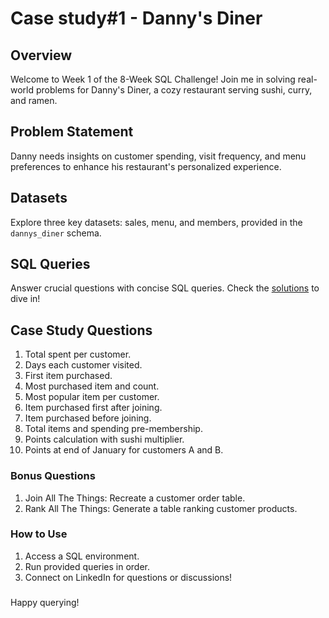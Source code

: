 # Case study#1 - Danny's Diner 

## Overview
Welcome to Week 1 of the 8-Week SQL Challenge! Join me in solving real-world problems for Danny's Diner, a cozy restaurant serving sushi, curry, and ramen.

## Problem Statement
Danny needs insights on customer spending, visit frequency, and menu preferences to enhance his restaurant's personalized experience. 

## Datasets
Explore three key datasets: sales, menu, and members, provided in the `dannys_diner` schema.

## SQL Queries
Answer crucial questions with concise SQL queries. Check the [solutions](https://github.com/roysushmita/8-weeks-SQL-challenge/blob/main/case%20study_1/case_Study1(danny's%20dinner).sql) to dive in!

## Case Study Questions
1. Total spent per customer.
2. Days each customer visited.
3. First item purchased.
4. Most purchased item and count.
5. Most popular item per customer.
6. Item purchased first after joining.
7. Item purchased before joining.
8. Total items and spending pre-membership.
9. Points calculation with sushi multiplier.
10. Points at end of January for customers A and B.

### Bonus Questions
1. Join All The Things: Recreate a customer order table.
2. Rank All The Things: Generate a table ranking customer products.

### How to Use
1. Access a SQL environment.
2. Run provided queries in order.
3. Connect on LinkedIn  for questions or discussions!

###
Happy querying!
